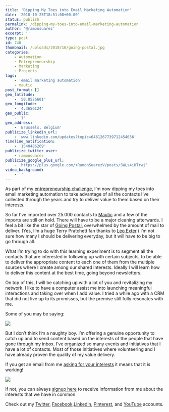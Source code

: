 ```yaml
---
title: 'Dipping My Toes into Email Marketing Automation'
date: '2018-10-25T18:51:08+00:00'
status: publish
permalink: /dipping-my-toes-into-email-marketing-automation
author: '@ramonsuarez'
excerpt: ''
type: post
id: 740
thumbnail: /uploads/2018/10/going-postal.jpg
categories: 
    - Automation
    - Entrepreneurship
    - Marketing
    - Projects
tags:
    - 'email marketing automation'
    - mautic
post_format: []
geo_latitude:
    - '50.8526601'
geo_longitude:
    - '4.3656124'
geo_public:
    - '1'
geo_address:
    - 'Brussels, Belgium'
publicize_linkedin_url:
    - 'www.linkedin.com/updates?topic=6461267739712454656'
timeline_notification:
    - '1540486269'
publicize_twitter_user:
    - ramonsuarez
publicize_google_plus_url:
    - 'https://plus.google.com/+RamonSuarezV/posts/SWLs4iHTrwj'
video_background:
    - ''
---
```

As part of my [entrepreneurship challenge](http://ramonsuarez.com/launching-at-least-one-project-every-month-my-entrepreneurship-learning-challenge/), I’m now dipping my toes into email marketing automation to take advantage of all the contacts I’ve collected through the years and try to deliver value to them based on their interests.

So far I’ve imported over 25.000 contacts to [Mautic](https://mautic.com/) and a few of the imports are still on hold. There will have to be a major cleaning afterwards. I feel a bit like the star of [Going Postal](https://www.amazon.com/gp/product/0062334972/ref=as_li_qf_asin_il_tl?ie=UTF8&tag=coworkhandbo-20&creative=9325&linkCode=as2&creativeASIN=0062334972&linkId=da8d1b0d6fca591bbba29c46bc84b930), overwhelmed by the amount of mail to deliver. (Yes, I’m a huge Terry Pratchett fan thanks to [Leo Exter](https://www.linkedin.com/in/exter/).) I’m not sure how many I should be delivering everyday, but it will have to be big to go through all.

What I’m trying to do with this learning experiment is to segment all the contacts that are interested in following up with certain subjects, to be able to deliver the appropriate content to each one of them from the multiple sources where I create among our shared interests. Ideally I will learn how to deliver this content at the best time, going beyond newsletters.

On top of this, I will be catching up with a lot of you and revitalizing my network. I like to have a computer assist me into launching meaningful interactions and taking over when I add value. I tried a while ago with a CRM that did not live up to its promisses, but the premise still fully resonates with me.

Some of you may be saying:

![](/uploads/2018/10/naughtyboygoingpostal.gif)

But I don’t think I’m a naughty boy. I’m offering a genuine opportunity to catch up and to send content based on the interests of the people that have gone through my inbox. I’ve organized so many events and initiatives that I have a lot of contacts. Most of those initiatives where volunteering and I have already proven the quality of my value delivery.

If you get an email from me [asking for your interests](https://ramonsuarez.com/do-you-want-to-hear-from-me/) it means that it is working!

![](/uploads/2018/10/goingpostaltachan.gif)

If not, you can always [signup here](https://ramonsuarez.com/do-you-want-to-hear-from-me/) to receive information from me about the interests that we have in common.

Check out my [Twitter](https://twitter.com/ramonsuarez), [Facebook](https://www.facebook.com/ramonsuarezdotcom),[Linkedin](https://www.linkedin.com/in/ramonsuarez/), [Pinterest](https://www.pinterest.com/ramonsuarez/), and [YouTube](https://www.youtube.com/ramonsuarezv) accounts.
